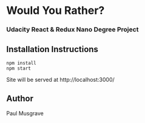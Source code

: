 # Would You Rather?
### Udacity React & Redux Nano Degree Project

## Installation Instructions
```
npm install
npm start
```

Site will be served at http://localhost:3000/

## Author

Paul Musgrave
